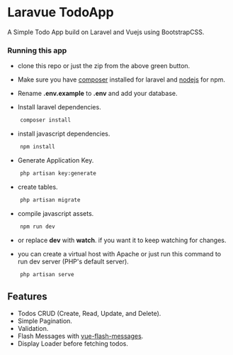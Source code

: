 # Laravue TodoApp
A Simple Todo App build on Laravel and Vuejs using BootstrapCSS.

### Running this app
- clone this repo or just the zip from the above green button.

- Make sure you have [composer](https://getcomposer.org/) installed for laravel and [nodejs](https://nodejs.org/en/) for npm.

- Rename **.env.example** to **.env** and add your database.

- Install laravel dependencies.
```bash
    composer install
```

- install javascript dependencies.
```bash
    npm install
```

- Generate Application Key.
```bash
    php artisan key:generate
```

- create tables.
```bash
	php artisan migrate
```

- compile javascript assets.
```bash
    npm run dev
```

- or replace **dev** with **watch**. if you want it to keep watching for changes.

- you can create a virtual host with Apache or just run this command to run dev server (PHP's default server).
```bash
    php artisan serve
```

## Features
- Todos CRUD (Create, Read, Update, and Delete).
- Simple Pagination.
- Validation.
- Flash Messages with [vue-flash-messages](https://github.com/keen-on-design/vue-flash-message).
- Display Loader before fetching todos.

